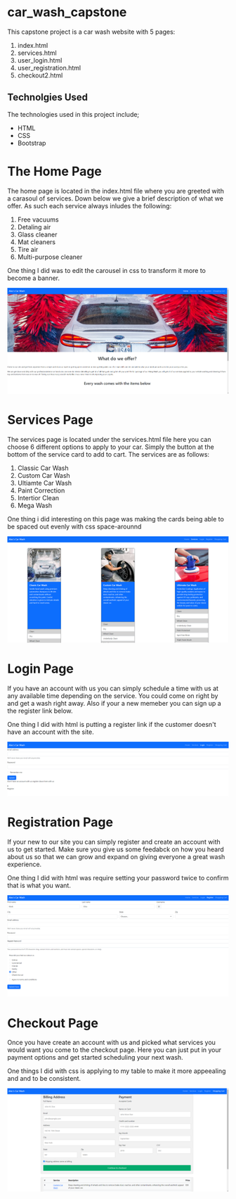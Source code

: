 # car_wash_capstone

This capstone project is a car wash website with 5 pages:

1. index.html
2. services.html
3. user_login.html
4. user_registration.html
5. checkout2.html

## Technolgies Used 

The technologies used in this project include;

* HTML
* CSS 
* Bootstrap

# The Home Page 

The home page is located in the index.html file where you are greeted with a carasoul of services. Down below we give a brief description of what we offer. As such each service always inludes the following:

1. Free vacuums
2. Detaling air 
3. Glass cleaner
4. Mat cleaners 
5. Tire air 
6. Multi-purpose cleaner 

One thing I did was to edit the carousel in css to transform it more to become a banner.

![Image](readme_images/home_page.png)


# Services Page 

The services page is located under the services.html file here you can choose 6 different options to apply to your car. Simply the button at the bottom of the service card to add to cart. The services are as follows:

1. Classic Car Wash 
2. Custom Car Wash 
3. Ultiamte Car Wash 
4. Paint Correction
5. Intertior Clean 
6. Mega Wash 

One thing i did interesting on this page was making the cards being able to be spaced out evenly with css space-arounnd 

![Image](readme_images/services_page.png)
# Login Page 

If you have an account with us you can simply schedule a time with us at any available time depending on the service. You could come on right by and get a wash right away. Also if your a new memeber you can sign up a the register link below. 

One thing I did with html is putting a register link if the customer doesn't have an account with the site.

![Image](readme_images/login_page.png)


# Registration Page 

If your new to our site you can simply register and create an account with us to get started. Make sure you give us some feedabck on how you heard about us so that we can grow and expand on giving everyone a great wash experience.

One thing I did with html was require setting your password twice to confirm that is what you want.


![Image](readme_images/register_page.png)


# Checkout Page 

Once you have create an account with us and picked what services you would want you come to the checkout page. Here you can just put in your payment options and get started scheduling your next wash. 

One things I did with css is applying to my table to make it more appeealing and and to be consistent.

![Image](readme_images/checkout_page.png)